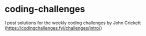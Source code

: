 # coding-challenges

I post solutions for the weekly coding challenges by John Crickett (https://codingchallenges.fyi/challenges/intro/)
